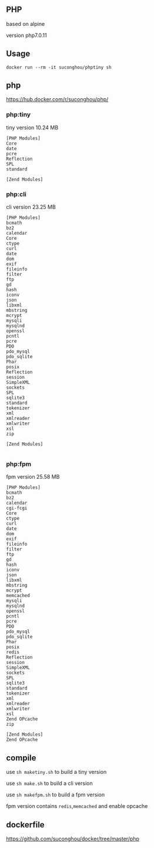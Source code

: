 ## PHP

based on alpine

version php7.0.11


## Usage

```
docker run --rm -it suconghou/phptiny sh
```


## php


https://hub.docker.com/r/suconghou/php/



### php:tiny

tiny version  10.24 MB

```
[PHP Modules]
Core
date
pcre
Reflection
SPL
standard

[Zend Modules]
```


### php:cli

cli version 23.25 MB

```
[PHP Modules]
bcmath
bz2
calendar
Core
ctype
curl
date
dom
exif
fileinfo
filter
ftp
gd
hash
iconv
json
libxml
mbstring
mcrypt
mysqli
mysqlnd
openssl
pcntl
pcre
PDO
pdo_mysql
pdo_sqlite
Phar
posix
Reflection
session
SimpleXML
sockets
SPL
sqlite3
standard
tokenizer
xml
xmlreader
xmlwriter
xsl
zip

[Zend Modules]


```

### php:fpm

fpm version 25.58 MB

```
[PHP Modules]
bcmath
bz2
calendar
cgi-fcgi
Core
ctype
curl
date
dom
exif
fileinfo
filter
ftp
gd
hash
iconv
json
libxml
mbstring
mcrypt
memcached
mysqli
mysqlnd
openssl
pcntl
pcre
PDO
pdo_mysql
pdo_sqlite
Phar
posix
redis
Reflection
session
SimpleXML
sockets
SPL
sqlite3
standard
tokenizer
xml
xmlreader
xmlwriter
xsl
Zend OPcache
zip

[Zend Modules]
Zend OPcache

```


## compile

use `sh maketiny.sh` to build a tiny version

use `sh make.sh` to build a cli version

use `sh makefpm.sh` to build a fpm  version

fpm version contains `redis`,`memcached` and enable opcache

## dockerfile

https://github.com/suconghou/docker/tree/master/php


